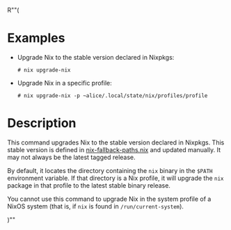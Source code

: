 R""(

# Examples

* Upgrade Nix to the stable version declared in Nixpkgs:

  ```console
  # nix upgrade-nix
  ```

* Upgrade Nix in a specific profile:

  ```console
  # nix upgrade-nix -p ~alice/.local/state/nix/profiles/profile
  ```

# Description

This command upgrades Nix to the stable version declared in Nixpkgs.
This stable version is defined in [nix-fallback-paths.nix](https://github.com/NixOS/nixpkgs/raw/master/nixos/modules/installer/tools/nix-fallback-paths.nix)
and updated manually. It may not always be the latest tagged release.

By default, it locates the directory containing the `nix` binary in the `$PATH`
environment variable. If that directory is a Nix profile, it will
upgrade the `nix` package in that profile to the latest stable binary
release.

You cannot use this command to upgrade Nix in the system profile of a
NixOS system (that is, if `nix` is found in `/run/current-system`).

)""
